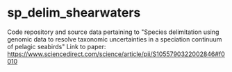 # sp_delim_shearwaters
Code repository and source data pertaining to "Species delimitation using genomic data to resolve taxonomic uncertainties in a speciation continuum of pelagic seabirds"
Link to paper: https://www.sciencedirect.com/science/article/pii/S1055790322002846#f0010
